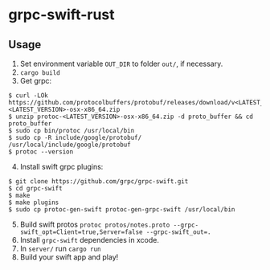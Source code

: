 # grpc-swift-rust

## Usage

1. Set environment variable `OUT_DIR`  to folder `out/`, if necessary.
2. `cargo build`
3. Get grpc:
```
$ curl -LOk https://github.com/protocolbuffers/protobuf/releases/download/v<LATEST_VERSION>/protoc-<LATEST_VERSION>-osx-x86_64.zip
$ unzip protoc-<LATEST_VERSION>-osx-x86_64.zip -d proto_buffer && cd proto_buffer
$ sudo cp bin/protoc /usr/local/bin
$ sudo cp -R include/google/protobuf/ /usr/local/include/google/protobuf
$ protoc --version
``` 
4. Install swift grpc plugins:
```
$ git clone https://github.com/grpc/grpc-swift.git
$ cd grpc-swift
$ make
$ make plugins
$ sudo cp protoc-gen-swift protoc-gen-grpc-swift /usr/local/bin
```
5. Build swift protos `protoc protos/notes.proto --grpc-swift_opt=Client=true,Server=false --grpc-swift_out=.`
6. Install `grpc-swift` dependencies in xcode.
7. In `server/` run `cargo run`
8. Build your swift app and play!